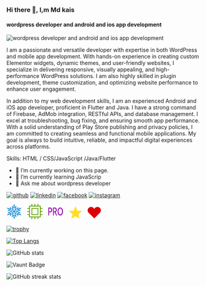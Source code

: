 ### Hi there 👋, I,m Md kais
#### wordpress developer and android and ios app development
![wordpress developer and android and ios app development](https://scontent.fdac41-1.fna.fbcdn.net/v/t39.30808-6/445674029_821154066557385_1135934156033877311_n.jpg?stp=dst-jpg_p526x296_tt6&_nc_cat=101&ccb=1-7&_nc_sid=6ee11a&_nc_eui2=AeGRVFy4qSOBbZE6-bj9tWaPPuKwf86HQqs-4rB_zodCq6FEPa6dDahMJTXm9iA7A8VWz_aUPMH6Qs00bEmNF1gp&_nc_ohc=x9v-V79tQtcQ7kNvwGKgl4l&_nc_oc=Adk5E3HbCIrQkqOZ4J0Su9KmGzHPAYB6OVAe8FoMh_gmXSVH5b9RW2rWepB_up8cjkM&_nc_zt=23&_nc_ht=scontent.fdac41-1.fna&_nc_gid=8fQJ4okscVUbwt3Hu7qtOA&oh=00_AfFJ1mFmpAifK1XeLFsB3IXMS8XFlthJZMZLngZx_sac0A&oe=67FB27AA)

I am a passionate and versatile developer with expertise in both WordPress and mobile app development. With hands-on experience in creating custom Elementor widgets, dynamic themes, and user-friendly websites, I specialize in delivering responsive, visually appealing, and high-performance WordPress solutions. I am also highly skilled in plugin development, theme customization, and optimizing website performance to enhance user engagement.

In addition to my web development skills, I am an experienced Android and iOS app developer, proficient in Flutter and Java. I have a strong command of Firebase, AdMob integration, RESTful APIs, and database management. I excel at troubleshooting, bug fixing, and ensuring smooth app performance. With a solid understanding of Play Store publishing and privacy policies, I am committed to creating seamless and functional mobile applications. My goal is always to build intuitive, reliable, and impactful digital experiences across platforms. 

Skills:  HTML / CSS/JavaScript /Java/Flutter

- 🔭 I’m currently working on this page. 
- 🌱 I’m currently learning JavaScrip 
- 💬 Ask me about wordpress developer 


[<img src='https://cdn.jsdelivr.net/npm/simple-icons@3.0.1/icons/github.svg' alt='github' height='40'>](https://github.com/https://github.com/Mdkais2003)  [<img src='https://cdn.jsdelivr.net/npm/simple-icons@3.0.1/icons/linkedin.svg' alt='linkedin' height='40'>](https://www.linkedin.com/in/md-kais-a88175334/)  [<img src='https://cdn.jsdelivr.net/npm/simple-icons@3.0.1/icons/facebook.svg' alt='facebook' height='40'>](https://www.facebook.com/https://www.facebook.com/mdkais0)  [<img src='https://cdn.jsdelivr.net/npm/simple-icons@3.0.1/icons/instagram.svg' alt='instagram' height='40'>](https://www.instagram.com/https://www.instagram.com/md.emrul_kais//)  

<a href='https://archiveprogram.github.com/'><img src='https://raw.githubusercontent.com/acervenky/animated-github-badges/master/assets/acbadge.gif' width='40' height='40'></a> <a href='https://docs.github.com/en/developers'><img src='https://raw.githubusercontent.com/acervenky/animated-github-badges/master/assets/devbadge.gif' width='40' height='40'></a> <a href='https://github.com/pricing'><img src='https://raw.githubusercontent.com/acervenky/animated-github-badges/master/assets/pro.gif' width='40' height='40'></a> <a href='https://stars.github.com/'><img src='https://raw.githubusercontent.com/acervenky/animated-github-badges/master/assets/starbadge.gif' width='35' height='35'></a> <a href='https://docs.github.com/en/github/supporting-the-open-source-community-with-github-sponsors'><img src='https://raw.githubusercontent.com/acervenky/animated-github-badges/master/assets/sponsorbadge.gif' width='35' height='35'></a> 

[![trophy](https://github-profile-trophy.vercel.app/?username=https://github.com/Mdkais2003)](https://github.com/ryo-ma/github-profile-trophy)

[![Top Langs](https://github-readme-stats.vercel.app/api/top-langs/?username=https://github.com/Mdkais2003)](https://github.com/anuraghazra/github-readme-stats)

![GitHub stats](https://github-readme-stats.vercel.app/api?username=https://github.com/Mdkais2003&show_icons=true&count_private=true)  

![Vaunt Badge](https://api.vaunt.dev/v1/github/entities/https://github.com/Mdkais2003/contributions?format=svg&private=true)  

![GitHub streak stats](https://streak-stats.demolab.com/?user=https://github.com/Mdkais2003)  




